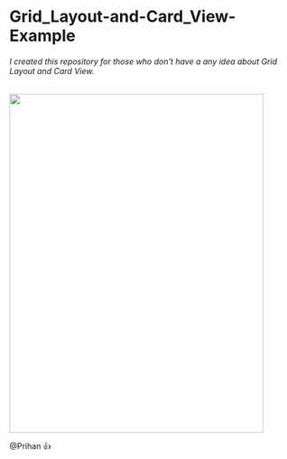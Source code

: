 # Grid_Layout-and-Card_View-Example

###### I created this repository for those who don't have a any idea about Grid Layout and Card View.

<img src="https://user-images.githubusercontent.com/29063580/43071588-ef9d4740-8e90-11e8-8841-80d21f6da127.png" width="450" height="600">



@Prihan :+1: 
